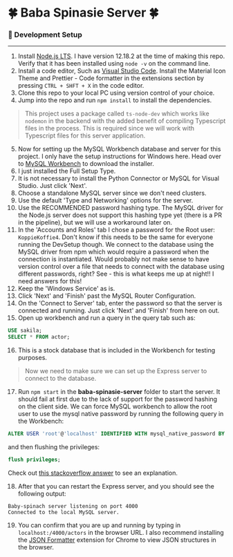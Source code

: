 # :four_leaf_clover: Baba Spinasie Server :four_leaf_clover:

### :radio_button: Development Setup
---------

1. Install [Node.js LTS](https://nodejs.org/en/). I have version 12.18.2 at the time of making this repo. Verify that it has been installed using `node -v` on the command line.
2. Install a code editor, Such as [Visual Studio Code](https://code.visualstudio.com/). Install the Material Icon Theme and Prettier - Code formatter in the extensions section by pressing `CTRL + SHFT + X` in the code editor.
3. Clone this repo to your local PC using version control of your choice.
4. Jump into the repo and run `npm install` to install the dependencies.

> This project uses a package called `ts-node-dev` which works like `nodemon` in the backend with the added benefit of compiling Typescript files in the process. This is required since we will work with Typescript files for this server application.

5. Now for setting up the MySQL Workbench database and server for this project. I only have the setup instructions for Windows here. Head over to [MySQL Workbench](https://dev.mysql.com/downloads/installer/) to download the installer.
6. I just installed the Full Setup Type.
7. It is not necessary to install the Python Connector or MySQL for Visual Studio. Just click 'Next'.
8. Choose a standalone MySQL server since we don't need clusters.
9. Use the default 'Type and Networking' options for the server.
10. Use the RECOMMENDED password hashing type. The MySQL driver for the Node.js server does not support this hashing type yet (there is a PR in the pipeline), but we will use a workaround later on.
11. In the 'Accounts and Roles' tab I chose a password for the Root user: `KoppieKoffie4`. Don't know if this needs to be the same for everyone running the DevSetup though. We connect to the database using the MySQL driver from npm which would require a password when the connection is instantiated. Would probably not make sense to have version control over a file that needs to connect with the database using different passwords, right? See - this is what keeps me up at night!! I need answers for this!
12. Keep the 'Windows Service' as is.
13. Click 'Next' and 'Finish' past the MySQL Router Configuration.
14. On the 'Connect to Server' tab, enter the password so that the server is connected and running. Just click 'Next' and 'Finish' from here on out.
15. Open up workbench and run a query in the query tab such as:
```sql
USE sakila;
SELECT * FROM actor;
```
16. This is a stock database that is included in the Workbench for testing purposes.

> Now we need to make sure we can set up the Express server to connect to the database.

17. Run `npm start` in the **baba-spinasie-server** folder to start the server. It should fail at first due to the lack of support for the password hashing on the client side. We can force MySQL workbench to allow the root user to use the mysql native password by running the following query in the Workbench:

```sql
ALTER USER 'root'@'localhost' IDENTIFIED WITH mysql_native_password BY 'password'
```
and then flushing the privileges:
```sql
flush privileges;
```
Check out [this stackoverflow answer](https://stackoverflow.com/questions/50093144/mysql-8-0-client-does-not-support-authentication-protocol-requested-by-server) to see an explanation.

18. After that you can restart the Express server, and you should see the following output:
```shell
Baby-spinach server listening on port 4000
Connected to the local MySQL server.
```

19. You can confirm that you are up and running by typing in `localhost:/4000/actors` in the browser URL. I also recommend installing the [JSON Formatter](https://chrome.google.com/webstore/detail/json-formatter/bcjindcccaagfpapjjmafapmmgkkhgoa?hl=en) extension for Chrome to view JSON structures in the browser.
